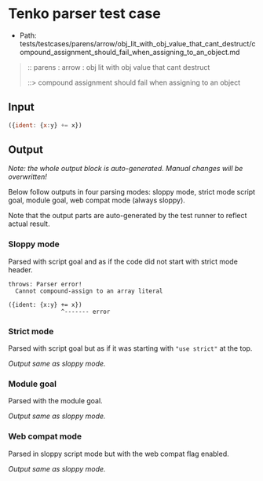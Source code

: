 # Tenko parser test case

- Path: tests/testcases/parens/arrow/obj_lit_with_obj_value_that_cant_destruct/compound_assignment_should_fail_when_assigning_to_an_object.md

> :: parens : arrow : obj lit with obj value that cant destruct
>
> ::> compound assignment should fail when assigning to an object

## Input


`````js
({ident: {x:y} += x})
`````

## Output

_Note: the whole output block is auto-generated. Manual changes will be overwritten!_

Below follow outputs in four parsing modes: sloppy mode, strict mode script goal, module goal, web compat mode (always sloppy).

Note that the output parts are auto-generated by the test runner to reflect actual result.

### Sloppy mode

Parsed with script goal and as if the code did not start with strict mode header.

`````
throws: Parser error!
  Cannot compound-assign to an array literal

({ident: {x:y} += x})
               ^------- error
`````

### Strict mode

Parsed with script goal but as if it was starting with `"use strict"` at the top.

_Output same as sloppy mode._

### Module goal

Parsed with the module goal.

_Output same as sloppy mode._

### Web compat mode

Parsed in sloppy script mode but with the web compat flag enabled.

_Output same as sloppy mode._
